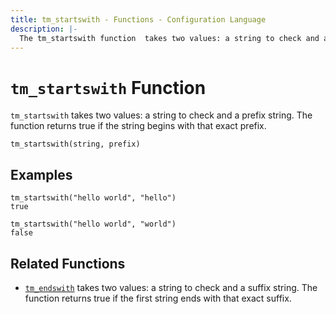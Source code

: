 ```yaml
---
title: tm_startswith - Functions - Configuration Language
description: |-
  The tm_startswith function  takes two values: a string to check and a prefix string. It returns true if the string begins with that exact prefix.
---
```


# `tm_startswith` Function

`tm_startswith` takes two values: a string to check and a prefix string. The function returns true if the string begins with that exact prefix.

```hcl
tm_startswith(string, prefix)
```

## Examples

```
tm_startswith("hello world", "hello")
true

tm_startswith("hello world", "world")
false
```

## Related Functions

- [`tm_endswith`](./tm_endswith.md) takes two values: a string to check and a suffix string. The function returns true if the first string ends with that exact suffix.

